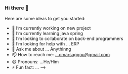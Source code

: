 ### Hi there 👋 

Here are some ideas to get you started:

- 🔭 I’m currently working on new project
- 🌱 I’m currently learning java  spring
- 👯 I’m looking to collaborate on back-end programmers
- 🤔 I’m looking for help with ... ERP
- 💬 Ask me about ... Anythinng
- 📫 How to reach me: ...omarsaggou@gmail.com
- 😄 Pronouns: ...He/Him 
- ⚡ Fun fact: ...
-->
